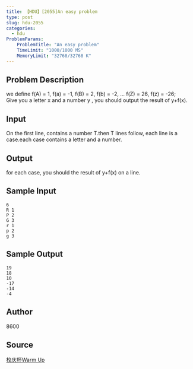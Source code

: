```yaml
---
title: 【HDU】[2055]An easy problem
type: post
slug: hdu-2055
categories:
  - hdu
ProblemParams:
    ProblemTitle: "An easy problem"
    TimeLimit: "1000/1000 MS"
    MemoryLimit: "32768/32768 K"
---
```


## Problem Description

we define f(A) = 1, f(a) = -1, f(B) = 2, f(b) = -2, ... f(Z) = 26, f(z) = -26;  
Give you a letter x and a number y , you should output the result of y+f(x).

## Input

On the first line, contains a number T.then T lines follow, each line is a case.each case contains a letter and a number.

## Output

for each case, you should the result of y+f(x) on a line.

## Sample Input

```
6
R 1
P 2
G 3
r 1
p 2
g 3
```

## Sample Output

```
19
18
10
-17
-14
-4
```

## Author

8600

## Source

[校庆杯Warm Up](https://acm.hdu.edu.cn//search.php?field=problem&key=%D0%A3%C7%EC%B1%ADWarm+Up&source=1&searchmode=source)
